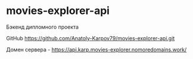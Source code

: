 # movies-explorer-api
Бэкенд дипломного проекта


GitHub  https://github.com/Anatoly-Karpov79/movies-explorer-api.git

Домен сервера - https://api.karp.movies-explorer.nomoredomains.work/
